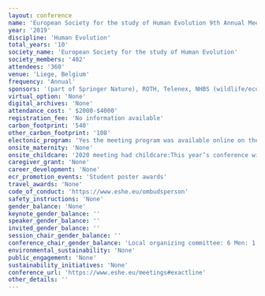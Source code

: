 ```yaml
---
layout: conference 
name: 'European Society for the study of Human Evolution 9th Annual Meeting'
year: '2019'
discipline: 'Human Evolution'
total_years: '10'
society_name: 'European Society for the study of Human Evolution'
society_members: '402'
attendees: '360'
venue: 'Liege, Belgium'
frequency: 'Annual'
sponsors: '(part of Springer Nature), ROTH, Telenex, NHBS (wildlife/ecology/conservation)'
virtual_option: 'None'
digital_archives: 'None'
attendance_cost: ' $2000-$4000'
registration_fee: 'No information available'
carbon_footprint: '540'
other_carbon_footprint: '108'
electonic_program: 'Yes the meeting program was available online on the conference website.'
onsite_maternity: 'None'
onsite_childcare: '2020 meeting had childcare:This year’s conference will include childcare for parents who wish to attend the conference. Childcare will be offered at no additional cost and will be available all day. It will be provided by a reputable, certified and insured local company. Spaces are limited to 5 (0-3 year olds) and 15 (3-12 year olds). Please register your interest for on-site childcare during registration, and include information such as the language your child speaks, dietary restrictions, allergies, or other important information.'
caregiver_grant: 'None'
career_development: 'None'
ecr_promotion_events: 'Student poster awards'
travel_awards: 'None'
code_of_conduct: 'https://www.eshe.eu/ombudsperson'
safety_instructions: 'None'
gender_balance: 'None'
keynote_gender_balance: ''
speaker_gender_balance: ''
invited_gender_balance: ''
session_chair_gender_balance: ''
conference_chair_gender_balance: 'Local organizing committee: 6 Men: 1 Woman'
environmental_sustainability: 'None'
public_engagement: 'None'
sustainability_initiatives: 'None'
conference_url: 'https://www.eshe.eu/meetings#exactline'
other_details: ''
---
```

